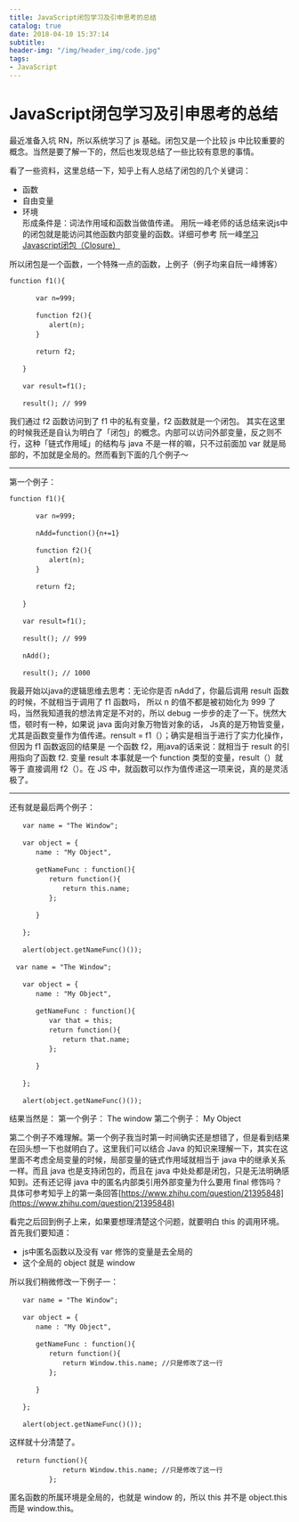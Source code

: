 ```yaml
---
title: JavaScript闭包学习及引申思考的总结
catalog: true
date: 2018-04-10 15:37:14
subtitle:
header-img: "/img/header_img/code.jpg"
tags:
- JavaScript
---
```


JavaScript闭包学习及引申思考的总结
====

最近准备入坑 RN，所以系统学习了 js 基础。闭包又是一个比较 js 中比较重要的概念。当然是要了解一下的，然后也发现总结了一些比较有意思的事情。

看了一些资料，这里总结一下，知乎上有人总结了闭包的几个关键词：
* 函数
* 自由变量
* 环境  
形成条件是：词法作用域和函数当做值传递。
用阮一峰老师的话总结来说js中的闭包就是能访问其他函数内部变量的函数。详细可参考  阮一峰[学习Javascript闭包（Closure）](http://www.ruanyifeng.com/blog/2009/08/learning_javascript_closures.html)

所以闭包是一个函数，一个特殊一点的函数，上例子（例子均来自阮一峰博客）


```
function f1(){

　　　　var n=999;

　　　　function f2(){
　　　　　　alert(n); 
　　　　}

　　　　return f2;

　　}

　　var result=f1();

　　result(); // 999
```
我们通过 f2 函数访问到了 f1 中的私有变量，f2 函数就是一个闭包。
其实在这里的时候我还是自认为明白了「闭包」的概念。内部可以访问外部变量，反之则不行，这种「链式作用域」的结构与 java 不是一样的嘛，只不过前面加 var 就是局部的，不加就是全局的。然而看到下面的几个例子～
****

第一个例子：

```
function f1(){

　　　　var n=999;

　　　　nAdd=function(){n+=1}

　　　　function f2(){
　　　　　　alert(n);
　　　　}

　　　　return f2;

　　}

　　var result=f1();

　　result(); // 999

　　nAdd();

　　result(); // 1000
```
我最开始以java的逻辑思维去思考：无论你是否 nAdd了，你最后调用 result 函数的时候，不就相当于调用了 f1 函数吗， 所以 n 的值不都是被初始化为 999 了吗，当然我知道我的想法肯定是不对的，所以 debug 一步步的走了一下。恍然大悟，顿时有一种，如果说 java 面向对象万物皆对象的话， Js真的是万物皆变量，尤其是函数变量作为值传递。rensult = f1（）；确实是相当于进行了实力化操作，但因为 f1 函数返回的结果是 一个函数 f2，用java的话来说：就相当于 result 的引用指向了函数 f2.  变量 result 本事就是一个 function 类型的变量，result（）就等于 直接调用 f2（）。在 JS 中，就函数可以作为值传递这一项来说，真的是灵活极了。
****

还有就是最后两个例子：

```
　　var name = "The Window";

　　var object = {
　　　　name : "My Object",

　　　　getNameFunc : function(){
　　　　　　return function(){
　　　　　　　　return this.name;
　　　　　　};

　　　　}

　　};

　　alert(object.getNameFunc()());
```

```
　var name = "The Window";

　　var object = {
　　　　name : "My Object",

　　　　getNameFunc : function(){
　　　　　　var that = this;
　　　　　　return function(){
　　　　　　　　return that.name;
　　　　　　};

　　　　}

　　};

　　alert(object.getNameFunc()());
```
结果当然是：
第一个例子： The window
第二个例子： My Object

第二个例子不难理解。第一个例子我当时第一时间确实还是想错了，但是看到结果在回头想一下也就明白了。这里我们可以结合 Java 的知识来理解一下，其实在这里面不考虑全局变量的时候，局部变量的链式作用域就相当于 java 中的继承关系一样。而且 java 也是支持闭包的，而且在 java 中处处都是闭包，只是无法明确感知到。还有还记得 java 中的匿名内部类引用外部变量为什么要用 final 修饰吗？具体可参考知乎上的第一条回答[https://www.zhihu.com/question/21395848](https://www.zhihu.com/question/21395848)

看完之后回到例子上来，如果要想理清楚这个问题，就要明白 this 的调用环境。首先我们要知道：
* js中匿名函数以及没有 var 修饰的变量是去全局的
* 这个全局的 object 就是 window


所以我们稍微修改一下例子一：

```
　　var name = "The Window";

　　var object = {
　　　　name : "My Object",

　　　　getNameFunc : function(){
　　　　　　return function(){
　　　　　　　　return Window.this.name; //只是修改了这一行
　　　　　　};

　　　　}

　　};

　　alert(object.getNameFunc()());
```
这样就十分清楚了。

```
　return function(){
　　　　　　　　return Window.this.name; //只是修改了这一行
　　　　　　};
```
匿名函数的所属环境是全局的，也就是 window 的，所以 this 并不是 object.this 而是 window.this。

